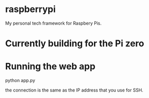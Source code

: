 # raspberrypi
My personal tech framework for Raspbery Pis. 

# Currently building for the Pi zero


# Running the web app
python app.py

the connection is the same as the IP address that you use for SSH. 
